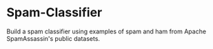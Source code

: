 # Spam-Classifier
Build a spam classifier using examples of spam and ham from Apache SpamAssassin's public datasets.
